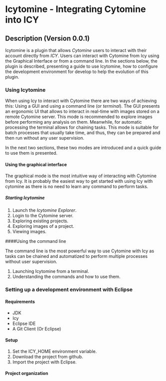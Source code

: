 # Icytomine - Integrating Cytomine into ICY

## Description (Version 0.0.1)

Icytomine is a plugin that allows _Cytomine_ users to interact with their account directly from _ICY_. Users can interact with Cytomine from Icy using the Graphical Interface or from a command line. In the sections below, the plugin is described, presenting a guide to use Icytomine, how to configure the development environment for develop to help the evolution of this plugin.

### Using Icytomine

When using Icy to interact with Cytomine there are two ways of achieving this: Using a GUI and using a command line (or *terminal*). The GUI presents an ergonomic UI that allows to interact in real-time with images stored on a remote Cytomine server. This mode is recommended to explore images before performing any analysis on them. Meanwhile, for automatic processing the terminal allows for chaining tasks. This mode is suitable for batch processes that usually take time, and thus, they can be prepared and then run without any user supervision.

In the next two sections, these two modes are introduced and a quick guide to use them is presented.

#### Using the graphical interface

The graphical mode is the most intuitive way of interacting with Cytomine from Icy. It is probably the easiest way to get started with using Icy with cytomine as there is no need to learn any command to perform tasks.

##### Starting Icytomine

1. Launch the *Icytomine Explorer*.
2. Login to the Cytomine server.
3. Exploring existing projects.
4. Exploring images of a project.
5. Viewing images.

####Using the command line

The command line is the most powerful way to use Cytomine with Icy as tasks can be chained and automatized to perform multiple processes without user supervision.

1. Launching Icytomine from a terminal.
2. Understanding the commands and how to use them.

### Setting up a development environment with Eclipse

#### Requirements

* JDK
* Icy
* Eclipse IDE
* A Git Client (Or Eclipse)

#### Setup

1. Set the ICY_HOME environment variable.
2. Download the project from github.
3. Import the project with Eclipse.

#### Project organization

